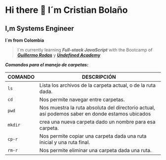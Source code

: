 

# Hi there 👋 I´m Cristian Bolaño
## I,m Systems Engineer
**I´m from Colombia**

> I´m currently learning ***Full-stack JavaScript*** with the Bootcamp of ***[Guillermo Rodas](https://guillermorodas.com/)*** y ***[Undefined Academy](https://undefined.academy/)***



***Comandos para el manejo de carpetas:***

| COMANDO           | DESCRIPCIÓN                                                                                                 |
| ----------------- | ----------------------------------------------------------------------------------------------------------- |
| ```ls```          | Lista los archivos de la carpeta actual, o de la ruta dada.                                                 |
| ```cd```          | Nos permite navegar entre carpetas.                                                                         |
| ```pwd```         | Nos muestra la ruta absoluta del directorio actual, así podemos saber en donde estamos ubicados             |
| ```mkdir```       | crea una nueva carpeta dado un nombre para esa carpeta.                                                     |
| ```cp-r```        |Nos permite copiar una carpeta dada una ruta inicial y una ruta final.                                       |
| ```rm-r```        | Nos permite eliminar una carpeta dada una ruta.                                                             |


<!--
**crbm456/crbm456** is a ✨ _special_ ✨ repository because its `README.md` (this file) appears on your GitHub profile.

Here are some ideas to get you started:

- 🔭 I’m currently working on ...
- 🌱 I’m currently learning ...
- 👯 I’m looking to collaborate on ...
- 🤔 I’m looking for help with ...
- 💬 Ask me about ...
- 📫 How to reach me: ...
- 😄 Pronouns: ...
- ⚡ Fun fact: ...
-->
